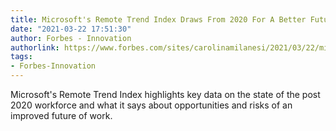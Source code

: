 ```yaml
---
title: Microsoft's Remote Trend Index Draws From 2020 For A Better Future Of Work
date: "2021-03-22 17:51:30"
author: Forbes - Innovation
authorlink: https://www.forbes.com/sites/carolinamilanesi/2021/03/22/microsofts-remote-trend-index-draws-from-2020-for-a-better-future-of-work/
tags:
- Forbes-Innovation
---
```

Microsoft's Remote Trend Index highlights key data on the state of the post 2020 workforce and what it says about opportunities and risks of an improved future of work.
